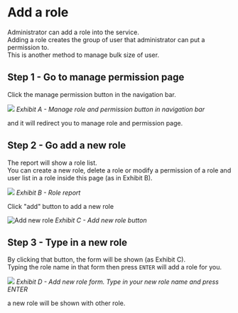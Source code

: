 # Add a role
Administrator can add a role into the service.<br>
Adding a role creates the group of user that administrator can put a permission to.<br>
This is another method to manage bulk size of user.

## Step 1 - Go to manage permission page
Click the manage permission button in the navigation bar.

![](../../img/navigation-bar/permission-button.png)
*Exhibit A - Manage role and permission button in navigation bar*

and it will redirect you to manage role and permission page.

## Step 2 - Go add a new role
The report will show a role list.<br>
You can create a new role, delete a role or modify a permission of a role and user list in a role inside this page (as in Exhibit B).

![](../../img/manage-role-permission/overall.png)
*Exhibit B - Role report*

Click "add" button to add a new role

![Add new role](../../img/manage-role-permission/add-role-button.png)
*Exhibit C - Add new role button*

## Step 3 - Type in a new role
By clicking that button, the form will be shown (as Exhibit C). <br>
Typing the role name in that form then press `ENTER` will add a role for you.

![](../../img/manage-role-permission/add-role-form.png)
*Exhibit D - Add new role form. Type in your new role name and press ENTER*

a new role will be shown with other role.
